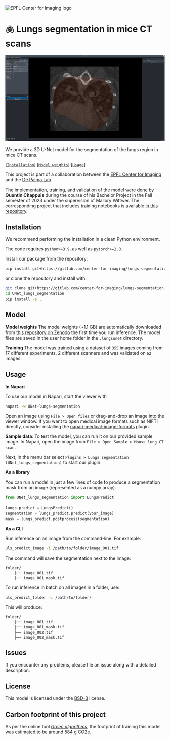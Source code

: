![EPFL Center for Imaging logo](https://imaging.epfl.ch/resources/logo-for-gitlab.svg)
# 🫁 Lungs segmentation in mice CT scans

![screenshot](images/screenshot.png)

We provide a 3D U-Net model for the segmentation of the lungs region in mice CT scans.

[[`Installation`](#installation)] [[`Model weights`](#model)] [[`Usage`](#usage)]

This project is part of a collaboration between the [EPFL Center for Imaging](https://imaging.epfl.ch/) and the [De Palma Lab](https://www.epfl.ch/labs/depalma-lab/).

The implementation, training, and validation of the model were done by **Quentin Chappuis** during the course of his Bachelor Project in the Fall semester of 2023 under the supervision of Mallory Wittwer. The corresponding project that includes training notebooks is available [in this repository](https://gitlab.epfl.ch/center-for-imaging/tumor-lungs).

## Installation

We recommend performing the installation in a clean Python environment.

The code requires `python>=3.9`, as well as `pytorch>=2.0`.

Install our package from the repository:

```sh
pip install git+https://gitlab.com/center-for-imaging/lungs-segmentation.git
```

or clone the repository and install with:

```sh
git clone git+https://gitlab.com/center-for-imaging/lungs-segmentation.git
cd UNet_lungs_segmentation
pip install -e .
```

## Model

**Model weights**
The model weights (~1.1 GB) are automatically downloaded from [this repository on Zenodo](https://zenodo.org/records/10492836) the first time you run inference. The model files are saved in the user home folder in the `.lungsunet` directory.

**Training**
The model was trained using a dataset of `355` images coming from 17 different experiments, 2 different scanners and was validated on `62` images.

## Usage

**In Napari**

To use our model in Napari, start the viewer with

```sh
napari -w UNet-lungs-segmentation
```

Open an image using `File > Open files` or drag-and-drop an image into the viewer window. If you want to open medical image formats such as NIFTI directly, consider installing the [napari-medical-image-formats](https://pypi.org/project/napari-medical-image-formats/) plugin.

**Sample data**: To test the model, you can run it on our provided sample image. In Napari, open the image from `File > Open Sample > Mouse lung CT scan`.

Next, in the menu bar select `Plugins > Lungs segmentation (UNet_lungs_segmentation)` to start our plugin.

**As a library**

You can run a model in just a few lines of code to produce a segmentation mask from an image (represented as a numpy array).

```py
from UNet_lungs_segmentation import LungsPredict

lungs_predict = LungsPredict()
segmentation = lungs_predict.predict(your_image)
mask = lungs_predict.postprocess(segmentation)
```

**As a CLI**

Run inference on an image from the command-line. For example:

```sh
uls_predict_image -i /path/to/folder/image_001.tif
```

The command will save the segmentation next to the image:

```
folder/
    ├── image_001.tif
    ├── image_001_mask.tif
```

To run inference in batch on all images in a folder, use:

```sh
uls_predict_folder -i /path/to/folder/
```

This will produce:

```
folder/
    ├── image_001.tif
    ├── image_001_mask.tif
    ├── image_002.tif
    ├── image_002_mask.tif
```

## Issues

If you encounter any problems, please file an issue along with a detailed description.

## License

This model is licensed under the [BSD-3](LICENSE.txt) license.

## Carbon footprint of this project

As per the online tool [*Green algorithms*](http://calculator.green-algorithms.org/), the footprint of training this model was estimated to be around 584 g CO2e.